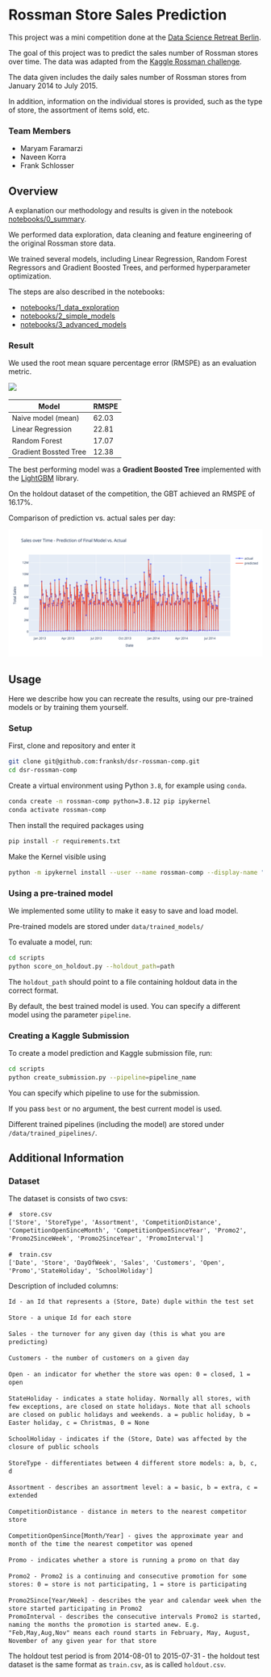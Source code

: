 # Rossman Store Sales Prediction

This project was a mini competition done at the [Data Science Retreat Berlin](https://datascienceretreat.com/).

The goal of this project was to predict the sales number of Rossman stores
over time. The data was adapted from the [Kaggle Rossman challenge](https://www.kaggle.com/c/rossmann-store-sales).

The data given includes the daily sales number of Rossman stores
from January 2014 to July 2015.

In addition, information on the individual stores is provided,
such as the type of store, the assortment of items sold, etc.

### Team Members

- Maryam Faramarzi
- Naveen Korra
- Frank Schlosser

## Overview

A explanation our methodology and results is given in the notebook
[notebooks/0_summary](notebooks/0_summary.ipynb).

We performed data exploration, data cleaning and feature engineering of the original Rossman store data.

We trained several models, including Linear Regression, Random Forest Regressors
and Gradient Boosted Trees, and performed hyperparameter optimization.

The steps are also described in the notebooks:

- [notebooks/1_data_exploration](notebooks/1_data_exploration.ipynb)
- [notebooks/2_simple_models](notebooks/2_simple_models.ipynb)
- [notebooks/3_advanced_models](notebooks/3_advanced_models.ipynb)

### Result

We used the root mean square percentage error (RMSPE)
as an evaluation metric.

![](./assets/rmspe.png)

| Model                 | RMSPE |
| --------------------- | ----- |
| Naive model (mean)    | 62.03 |
| Linear Regression     | 22.81 |
| Random Forest         | 17.07 |
| Gradient Bossted Tree | 12.38 |

The best performing model was a **Gradient Boosted Tree** implemented with the
[LightGBM](https://lightgbm.readthedocs.io/en/latest/) library.

On the holdout dataset of the competition,
the GBT achieved an RMSPE of 16.17%.

Comparison of prediction vs. actual sales per day:

![](./data/results.png)

## Usage

Here we describe how you can recreate the results, using our pre-trained models or by training them yourself.

### Setup

First, clone and repository and enter it

```bash
git clone git@github.com:franksh/dsr-rossman-comp.git
cd dsr-rossman-comp
```

Create a virtual environment using Python `3.8`, for example using `conda`.

```bash
conda create -n rossman-comp python=3.8.12 pip ipykernel
conda activate rossman-comp
```

Then install the required packages using

```bash
pip install -r requirements.txt
```
Make the Kernel visible using

```bash
python -m ipykernel install --user --name rossman-comp --display-name "rossman-comp"
```

### Using a pre-trained model

We implemented some utility to make it easy to save and load model.

Pre-trained models are stored under `data/trained_models/`

To evaluate a model, run:

```bash
cd scripts
python score_on_holdout.py --holdout_path=path
```

The `holdout_path` should point to a file
containing holdout data in the correct format.

By default, the best trained model is used. You can
specify a different model using the parameter `pipeline`.

### Creating a Kaggle Submission

To create a model prediction and Kaggle submission file, run:

```bash
cd scripts
python create_submission.py --pipeline=pipeline_name
```

You can specify which pipeline to use for the submission.

If you pass `best` or no argument, the best current
model is used.

Different trained pipelines (including the model)
are stored under `/data/trained_pipelines/`.

## Additional Information

### Dataset

The dataset is consists of two csvs:

```
#  store.csv
['Store', 'StoreType', 'Assortment', 'CompetitionDistance', 'CompetitionOpenSinceMonth', 'CompetitionOpenSinceYear', 'Promo2', 'Promo2SinceWeek', 'Promo2SinceYear', 'PromoInterval']

#  train.csv
['Date', 'Store', 'DayOfWeek', 'Sales', 'Customers', 'Open', 'Promo','StateHoliday', 'SchoolHoliday']
```

Description of included columns:

```
Id - an Id that represents a (Store, Date) duple within the test set

Store - a unique Id for each store

Sales - the turnover for any given day (this is what you are predicting)

Customers - the number of customers on a given day

Open - an indicator for whether the store was open: 0 = closed, 1 = open

StateHoliday - indicates a state holiday. Normally all stores, with few exceptions, are closed on state holidays. Note that all schools are closed on public holidays and weekends. a = public holiday, b = Easter holiday, c = Christmas, 0 = None

SchoolHoliday - indicates if the (Store, Date) was affected by the closure of public schools

StoreType - differentiates between 4 different store models: a, b, c, d

Assortment - describes an assortment level: a = basic, b = extra, c = extended

CompetitionDistance - distance in meters to the nearest competitor store

CompetitionOpenSince[Month/Year] - gives the approximate year and month of the time the nearest competitor was opened

Promo - indicates whether a store is running a promo on that day

Promo2 - Promo2 is a continuing and consecutive promotion for some stores: 0 = store is not participating, 1 = store is participating

Promo2Since[Year/Week] - describes the year and calendar week when the store started participating in Promo2
PromoInterval - describes the consecutive intervals Promo2 is started, naming the months the promotion is started anew. E.g. "Feb,May,Aug,Nov" means each round starts in February, May, August, November of any given year for that store
```

The holdout test period is from 2014-08-01 to 2015-07-31 - the holdout test dataset is the same format as `train.csv`, as is called `holdout.csv`.
